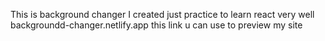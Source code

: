 This is background changer I created just practice to learn react very well 
backgroundd-changer.netlify.app this link u can use to preview my site
